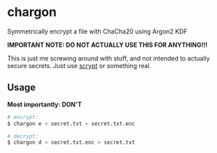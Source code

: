 # chargon

Symmetrically encrypt a file with ChaCha20 using Argon2 KDF

**IMPORTANT NOTE: DO NOT ACTUALLY USE THIS FOR ANYTHING!!!**

This is just me screwing around with stuff, and not intended to actually secure
secrets. Just use [scrypt][scrypt-cli] or something real.

[scrypt-cli]: https://github.com/Tarsnap/scrypt#the-scrypt-encryption-utility

## Usage

**Most importantly: DON'T**

```sh
# encrypt:
$ chargon e < secret.txt > secret.txt.enc

# decrypt:
$ chargon d < secret.txt.enc > secret.txt
```
